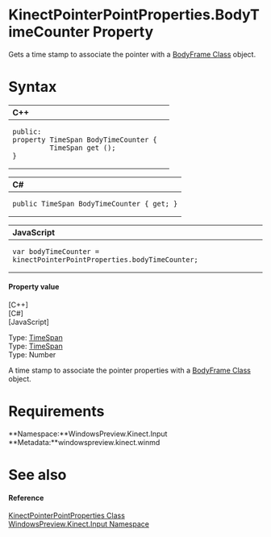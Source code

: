 KinectPointerPointProperties.BodyTimeCounter Property  
=====================================================  

Gets a time stamp to associate the pointer with a [BodyFrame Class](../../../Kinect/BodyFrame_Class.md) object. <span id="syntaxSection"></span>

Syntax  
======  

<table>
<colgroup>
<col width="100%" />
</colgroup>
<thead>
<tr class="header">
<th align="left">C++</th>
</tr>
</thead>
<tbody>
<tr class="odd">
<td align="left"><pre><code>public:  
property TimeSpan BodyTimeCounter {  
         TimeSpan get ();  
}</code></pre></td>
</tr>
</tbody>
</table>

<table>
<colgroup>
<col width="100%" />
</colgroup>
<thead>
<tr class="header">
<th align="left">C#</th>
</tr>
</thead>
<tbody>
<tr class="odd">
<td align="left"><pre><code>public TimeSpan BodyTimeCounter { get; }</code></pre></td>
</tr>
</tbody>
</table>

<table>
<colgroup>
<col width="100%" />
</colgroup>
<thead>
<tr class="header">
<th align="left">JavaScript</th>
</tr>
</thead>
<tbody>
<tr class="odd">
<td align="left"><pre><code>var bodyTimeCounter = kinectPointerPointProperties.bodyTimeCounter;</code></pre></td>
</tr>
</tbody>
</table>

<span id="ID4EV"></span>
#### Property value  

[C++]   
 [C\#]   
 [JavaScript]   

Type: [TimeSpan](http://msdn.microsoft.com/en-us/library/windows.foundation.timespan.aspx)  
Type: [TimeSpan](http://msdn.microsoft.com/en-us/library/system.timespan.aspx)  
Type: Number  

A time stamp to associate the pointer properties with a [BodyFrame Class](../../../Kinect/BodyFrame_Class.md) object.  

<span id="requirements"></span>

Requirements  
============  

**Namespace:**WindowsPreview.Kinect.Input  
**Metadata:**windowspreview.kinect.winmd  

<span id="ID4EEB"></span>

See also  
========  

<span id="ID4EGB"></span>
#### Reference  

[KinectPointerPointProperties Class](../../KinectPointerPointProper.md)  
 [WindowsPreview.Kinect.Input Namespace](../../../Kinect.Input.md)  



<!--Please do not edit the data in the comment block below.-->
<!--
TOCTitle : BodyTimeCounter Property
RLTitle : KinectPointerPointProperties.BodyTimeCounter Property
KeywordK : BodyTimeCounter property
KeywordK : KinectPointerPointProperties.BodyTimeCounter property
KeywordF : WindowsPreview.Kinect.Input.KinectPointerPointProperties.BodyTimeCounter
KeywordF : KinectPointerPointProperties.BodyTimeCounter
KeywordF : BodyTimeCounter
KeywordF : WindowsPreview.Kinect.Input.KinectPointerPointProperties.BodyTimeCounter
KeywordA : P:WindowsPreview.Kinect.Input.KinectPointerPointProperties.BodyTimeCounter
AssetID : P:WindowsPreview.Kinect.Input.KinectPointerPointProperties.BodyTimeCounter
Locale : en-us
CommunityContent : 1
APIType : Managed
APILocation : windowspreview.kinect.winmd
APIName : WindowsPreview.Kinect.Input.KinectPointerPointProperties.BodyTimeCounter
TargetOS : Windows
TopicType : kbSyntax
DevLang : VB
DevLang : CSharp
DevLang : JavaScript
DevLang : C++
DocSet : K4Wv2
ProjType : K4Wv2Proj
Technology : Kinect for Windows
Product : Kinect for Windows SDK v2
productversion : 20
-->
